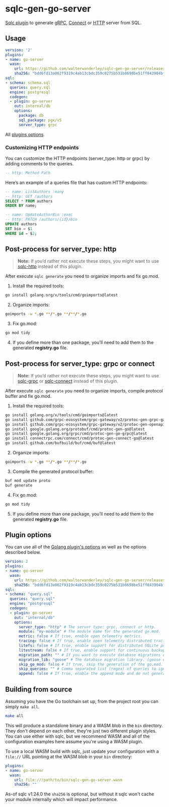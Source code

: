 # sqlc-gen-go-server

[Sqlc plugin](https://sqlc.dev) to generate [gRPC](https://grpc.io/), [Connect](https://connectrpc.com/) or [HTTP](https://pkg.go.dev/net/http) server from SQL.

## Usage

```yaml
version: '2'
plugins:
- name: go-server
  wasm:
    url: https://github.com/walterwanderley/sqlc-gen-go-server/releases/download/v0.1.0/sqlc-gen-go-server.wasm
    sha256: "bdd6fd13a062f9319c4ab13cbdc359c0275b531b8698be51ff843904bf919a5c"
sql:
- schema: schema.sql
  queries: query.sql
  engine: postgresql
  codegen:
  - plugin: go-server
    out: internal/db
    options:
      package: db
      sql_package: pgx/v5
      server_type: grpc
```

All [plugins options](https://github.com/walterwanderley/sqlc-gen-go-server?tab=readme-ov-file#plugin-options).

### Customizing HTTP endpoints

You can customize the HTTP endpoints (server_type: http or grpc) by adding comments to the queries.

```sql
-- http: Method Path
```

Here’s an example of a queries file that has custom HTTP endpoints:
```sql
-- name: ListAuthors :many
-- http: GET /authors
SELECT * FROM authors
ORDER BY name;

-- name: UpdateAuthorBio :exec
-- http: PATCH /authors/{id}/bio
UPDATE authors
SET bio = $1
WHERE id = $2;
```

## Post-process for server_type: http

>**Note:** If you’d rather not execute these steps, you might want to use [sqlc-http](https://github.com/walterwanderley/sqlc-http) instead of this plugin.

After execute `sqlc generate` you need to organize imports and fix go.mod.

1. Install the required tools:

```sh
go install golang.org/x/tools/cmd/goimports@latest
```

2. Organize imports:

```sh
goimports -w *.go **/*.go **/**/*.go
```

3. Fix go.mod:

```sh
go mod tidy
```

4. If you define more than one package, you’ll need to add them to the generated **registry.go** file.


## Post-process for server_type: grpc or connect

>**Note:** If you’d rather not execute these steps, you might want to use [sqlc-grpc](https://github.com/walterwanderley/sqlc-grpc) or [sqlc-connect](https://github.com/walterwanderley/sqlc-connect) instead of this plugin.

After execute `sqlc generate` you need to organize imports, compile protocol buffer and fix go.mod.

1. Install the required tools:

```sh
go install golang.org/x/tools/cmd/goimports@latest
go install github.com/grpc-ecosystem/grpc-gateway/v2/protoc-gen-grpc-gateway@latest
go install github.com/grpc-ecosystem/grpc-gateway/v2/protoc-gen-openapiv2@latest
go install google.golang.org/protobuf/cmd/protoc-gen-go@latest
go install google.golang.org/grpc/cmd/protoc-gen-go-grpc@latest
go install connectrpc.com/connect/cmd/protoc-gen-connect-go@latest
go install github.com/bufbuild/buf/cmd/buf@latest
```

2. Organize imports:

```sh
goimports -w *.go **/*.go **/**/*.go
```

3. Compile the generated protocol buffer:

```sh
buf mod update proto
buf generate
```

4. Fix go.mod:

```sh
go mod tidy
```

5. If you define more than one package, you’ll need to add them to the generated **registry.go** file.

## Plugin options

You can use all of the [Golang plugin's options](https://docs.sqlc.dev/en/latest/reference/config.html#go) as well as the options described below.

```yaml
version: 2
plugins:
- name: go-server
  wasm:
    url: https://github.com/walterwanderley/sqlc-gen-go-server/releases/download/v0.1.0/sqlc-gen-go-server.wasm
    sha256: "bdd6fd13a062f9319c4ab13cbdc359c0275b531b8698be51ff843904bf919a5c"
sql:
- schema: "query.sql"
  queries: "query.sql"
  engine: "postgresql"
  codegen:
  - plugin: go-server
    out: "internal/db"
    options:
      server_type: "http" # The server type: grpc, connect or http.      
      module: "my-module" # The module name for the generated go.mod.
      metric: false # If true, enable open telemetry metrics.
      tracing: false # If true, enable open telemetry distributed tracing.
      litefs: false # If true, enable support for distributed SQLite powered by embedded LiteFS.
      litestream: false # If true, enable support for continuous backup sqlite to S3 powered by embeded Litestream.
      migration_path: "" # If you want to execute database migrations on startup.
      migration_lib: "goose" # The database migration library. (goose or migrate)
      skip_go_mod: false # If true, skip the generation of the go.mod.
      skip_queries: "" # Comma separated list (regex) of queries to ignore
      append: false # If true, enable the append mode and do not generate the editable files.
```

## Building from source

Assuming you have the Go toolchain set up, from the project root you can simply `make all`.

```sh
make all
```

This will produce a standalone binary and a WASM blob in the `bin` directory.
They don't depend on each other, they're just two different plugin styles. You can
use either with sqlc, but we recommend WASM and all of the configuration examples
here assume you're using a WASM plugin.

To use a local WASM build with sqlc, just update your configuration with a `file://`
URL pointing at the WASM blob in your `bin` directory:

```yaml
plugins:
- name: go-server
  wasm:
    url: file:///path/to/bin/sqlc-gen-go-server.wasm
    sha256: ""
```

As-of sqlc v1.24.0 the `sha256` is optional, but without it sqlc won't cache your
module internally which will impact performance.